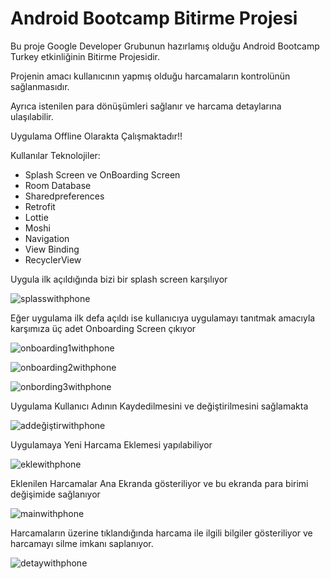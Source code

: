 
# Android Bootcamp Bitirme Projesi
Bu proje Google Developer Grubunun hazırlamış olduğu Android Bootcamp Turkey etkinliğinin Bitirme Projesidir.

Projenin amacı kullanıcının yapmış olduğu harcamaların kontrolünün sağlanmasıdır. 

Ayrıca istenilen para dönüşümleri sağlanır ve  harcama detaylarına ulaşılabilir.

Uygulama Offline Olarakta Çalışmaktadır!!

  
Kullanılar Teknolojiler:

+  Splash Screen ve OnBoarding Screen
+  Room Database
+  Sharedpreferences
+  Retrofit
+  Lottie
+  Moshi
+  Navigation
+  View Binding
+  RecyclerView

Uygula ilk açıldığında bizi bir splash screen karşılıyor

![splasswithphone](https://user-images.githubusercontent.com/72108390/117573449-8d04d880-b0e0-11eb-9a86-53b326e57e16.png)

Eğer uygulama ilk defa açıldı ise kullanıcıya uygulamayı tanıtmak amacıyla karşımıza üç adet Onboarding Screen çıkıyor

![onboarding1withphone](https://user-images.githubusercontent.com/72108390/117573501-ec62e880-b0e0-11eb-8c51-164920e13ce4.png)

![onboarding2withphone](https://user-images.githubusercontent.com/72108390/117573528-1a482d00-b0e1-11eb-80f5-8152659a8dc3.png)

![onbording3withphone](https://user-images.githubusercontent.com/72108390/117573548-35b33800-b0e1-11eb-9d30-9bad2c84b6c5.png)

Uygulama Kullanıcı Adının Kaydedilmesini ve değiştirilmesini sağlamakta

![addeğiştirwithphone](https://user-images.githubusercontent.com/72108390/117573580-5d0a0500-b0e1-11eb-975d-80cf2e989b00.png)

Uygulamaya Yeni Harcama Eklemesi yapılabiliyor

![eklewithphone](https://user-images.githubusercontent.com/72108390/117573595-7a3ed380-b0e1-11eb-8fbc-c275578db040.png)

Eklenilen Harcamalar Ana Ekranda gösteriliyor ve bu ekranda para birimi değişimide sağlanıyor

![mainwithphone](https://user-images.githubusercontent.com/72108390/117573607-8e82d080-b0e1-11eb-9749-3dcbce4d61e2.png)

Harcamaların üzerine tıklandığında harcama ile ilgili bilgiler gösteriliyor ve harcamayı silme imkanı saplanıyor.

![detaywithphone](https://user-images.githubusercontent.com/72108390/117573625-a5292780-b0e1-11eb-9953-9ba03fb4e602.png)


  
